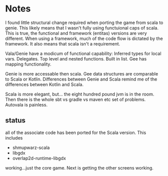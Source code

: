 # Notes

I found little structural change required when porting the game from scala to genie.
This likely means that I wasn't fully using functuional caps of scala. This is true, the 
functional and framework (entitas) versions are very different. When using a framework, much
of the code flow is dictated by the framework. 
It also means that scala isn't a requirement.

Vala/Genie have a modicum of functional capability:
Inferred types for local vars.
Delegates. Top level and nested functions.
Built in list.
Gee has mapping functionality.

Genie is more accessable then scala. Gee data structures are comparable to Scala or Kotlin.
Differences between Genie and Scala remind me of the differences between Kotlin and Scala.

Scala is more elegant, but... the eight hundred pound jvm is in the room. 
Then there is the whole sbt vs gradle vs maven etc set of problems. Autovala is painless.

## status
all of the associate code has been ported for the Scala version. This includes
* shmupwarz-scala
* libgdx
* overlap2d-runtime-libgdx

working...just the core game. Next is getting the other screens working.